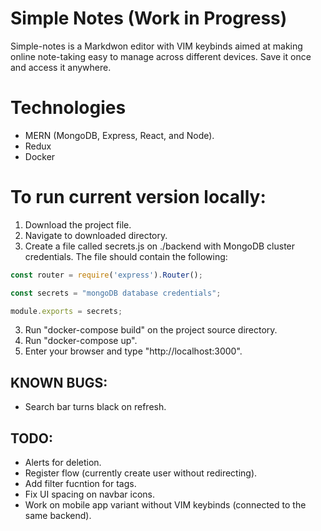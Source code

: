 # Simple Notes (Work in Progress)

Simple-notes is a Markdwon editor with VIM keybinds aimed at making online note-taking easy to manage across different devices. Save it once and access it anywhere.

# Technologies 
  - MERN (MongoDB, Express, React, and Node).
  - Redux
  - Docker

# To run current version locally:
  1. Download the project file.
  2. Navigate to downloaded directory.
  3. Create a file called secrets.js on ./backend with MongoDB cluster credentials. The file should contain the following: 

  ```js
const router = require('express').Router();

const secrets = "mongoDB database credentials";

module.exports = secrets;
```

  3. Run "docker-compose build" on the project source directory.
  4. Run "docker-compose up".
  5. Enter your browser and type "http://localhost:3000".


## KNOWN BUGS:

- Search bar turns black on refresh.

## TODO:

- Alerts for deletion.
- Register flow (currently create user without redirecting).
- Add filter fucntion for tags.
- Fix UI spacing on navbar icons.
- Work on mobile app variant without VIM keybinds (connected to the same backend).